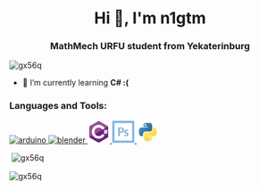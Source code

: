 <h1 align="center">Hi 👋, I'm n1gtm</h1>
<h3 align="center">MathMech URFU student from Yekaterinburg</h3>

<p align="left"> <img src="https://komarev.com/ghpvc/?username=gx56q&label=Profile%20views&color=0e75b6&style=flat" alt="gx56q" /> </p>

- 🌱 I’m currently learning **C# :(**


<h3 align="left">Languages and Tools:</h3>
<p align="left"> <a href="https://www.arduino.cc/" target="_blank" rel="noreferrer"> <img src="https://cdn.worldvectorlogo.com/logos/arduino-1.svg" alt="arduino" width="40" height="40"/> </a> <a href="https://www.blender.org/" target="_blank" rel="noreferrer"> <img src="https://download.blender.org/branding/community/blender_community_badge_white.svg" alt="blender" width="40" height="40"/> </a> <a href="https://www.w3schools.com/cs/" target="_blank" rel="noreferrer"> <img src="https://raw.githubusercontent.com/devicons/devicon/master/icons/csharp/csharp-original.svg" alt="csharp" width="40" height="40"/> </a> <a href="https://www.photoshop.com/en" target="_blank" rel="noreferrer"> <img src="https://raw.githubusercontent.com/devicons/devicon/master/icons/photoshop/photoshop-line.svg" alt="photoshop" width="40" height="40"/> </a> <a href="https://www.python.org" target="_blank" rel="noreferrer"> <img src="https://raw.githubusercontent.com/devicons/devicon/master/icons/python/python-original.svg" alt="python" width="40" height="40"/> </a> </p>

<p>&nbsp;<img align="center" src="https://github-readme-stats.vercel.app/api?username=gx56q&show_icons=true&locale=en" alt="gx56q" /></p>

<p><img align="center" src="https://github-readme-streak-stats.herokuapp.com/?user=gx56q&" alt="gx56q" /></p>

